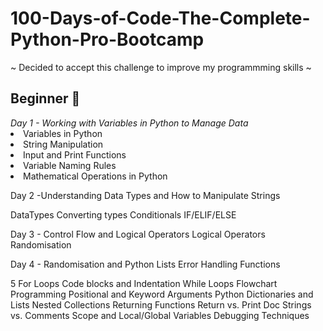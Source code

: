 # 100-Days-of-Code-The-Complete-Python-Pro-Bootcamp
~ Decided to accept this challenge to improve my programmming skills ~

<h2>Beginner 🌱</h2>
 <em>Day 1 - Working with Variables in Python to Manage Data</em>
<li>Variables in Python</li>
<li>String Manipulation</li>
<li>Input and Print Functions</li>
<li>Variable Naming Rules</li>
<li>Mathematical Operations in Python



Day 2 -Understanding Data Types and How to Manipulate Strings

DataTypes
Converting types
Conditionals IF/ELIF/ELSE



Day 3 - Control Flow and Logical Operators
Logical Operators
Randomisation


Day 4 - Randomisation and Python Lists
Error Handling
Functions

5
For Loops
Code blocks and Indentation
While Loops
Flowchart Programming
Positional and Keyword Arguments
Python Dictionaries and Lists
Nested Collections
Returning Functions
Return vs. Print
Doc Strings vs. Comments
Scope and Local/Global Variables
Debugging Techniques





